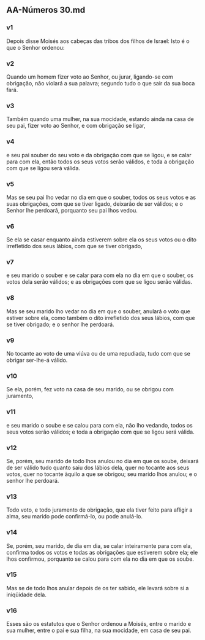 ## AA-Números 30.md
### v1
 Depois disse Moisés aos cabeças das tribos dos filhos de Israel: Isto é o que o Senhor ordenou:
### v2
 Quando um homem fizer voto ao Senhor, ou jurar, ligando-se com obrigação, não violará a sua palavra; segundo tudo o que sair da sua boca fará.
### v3
 Também quando uma mulher, na sua mocidade, estando ainda na casa de seu pai, fizer voto ao Senhor, e com obrigação se ligar,
### v4
 e seu pai souber do seu voto e da obrigação com que se ligou, e se calar para com ela, então todos os seus votos serão válidos, e toda a obrigação com que se ligou será válida.
### v5
 Mas se seu pai lho vedar no dia em que o souber, todos os seus votos e as suas obrigações, com que se tiver ligado, deixarão de ser válidos; e o Senhor lhe perdoará, porquanto seu pai lhos vedou.
### v6
 Se ela se casar enquanto ainda estiverem sobre ela os seus votos ou o dito irrefletido dos seus lábios, com que se tiver obrigado,
### v7
 e seu marido o souber e se calar para com ela no dia em que o souber, os votos dela serão válidos; e as obrigações com que se ligou serão válidas.
### v8
 Mas se seu marido lho vedar no dia em que o souber, anulará o voto que estiver sobre ela, como também o dito irrefletido dos seus lábios, com que se tiver obrigado; e o senhor lhe perdoará.
### v9
 No tocante ao voto de uma viúva ou de uma repudiada, tudo com que se obrigar ser-lhe-á válido.
### v10
 Se ela, porém, fez voto na casa de seu marido, ou se obrigou com juramento,
### v11
 e seu marido o soube e se calou para com ela, não lho vedando, todos os seus votos serão válidos; e toda a obrigação com que se ligou será válida.
### v12
 Se, porém, seu marido de todo lhos anulou no dia em que os soube, deixará de ser válido tudo quanto saiu dos lábios dela, quer no tocante aos seus votos, quer no tocante àquilo a que se obrigou; seu marido lhos anulou; e o senhor lhe perdoará.
### v13
 Todo voto, e todo juramento de obrigação, que ela tiver feito para afligir a alma, seu marido pode confirmá-lo, ou pode anulá-lo.
### v14
 Se, porém, seu marido, de dia em dia, se calar inteiramente para com ela, confirma todos os votos e todas as obrigações que estiverem sobre ela; ele lhos confirmou, porquanto se calou para com ela no dia em que os soube.
### v15
 Mas se de todo lhos anular depois de os ter sabido, ele levará sobre si a iniqüidade dela.
### v16
 Esses são os estatutos que o Senhor ordenou a Moisés, entre o marido e sua mulher, entre o pai e sua filha, na sua mocidade, em casa de seu pai.
